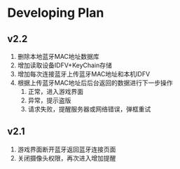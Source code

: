 # Developing Plan

## v2.2

1. 删除本地蓝牙MAC地址数据库
2. 增加读取设备IDFV+KeyChain存储
3. 增加每次连接蓝牙上传蓝牙MAC地址和本机IDFV
4. 根据上传蓝牙MAC地址后后台返回的数据进行下一步操作
   1. 正常，进入游戏界面
   2. 异常，提示盗版
   3. 请求失败，提醒服务器或网络错误，弹框重试

## v2.1

1. 游戏界面断开蓝牙返回蓝牙连接页面
2. 关闭摄像头权限，再次进入增加提醒
